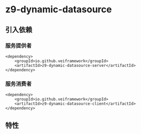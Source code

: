 # z9-dynamic-datasource
## 引入依赖

### 服务提供者

    <dependency>
        <groupId>io.github.veiframework</groupId>
        <artifactId>z9-dynamic-datasource-server</artifactId>
    </dependency>

### 服务消费者

    <dependency>
        <groupId>io.github.veiframework</groupId>
        <artifactId>z9-dynamic-datasource-client</artifactId>
    </dependency>

## 特性